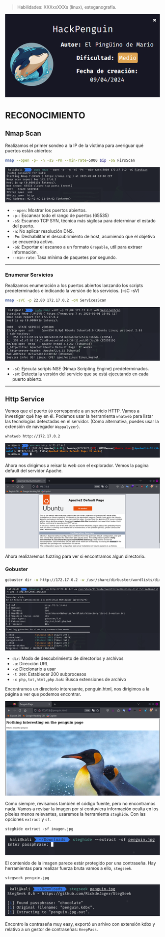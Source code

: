 

> Habilidades: XXXxxXXXs (linux), esteganografía.
> 
![intro](https://github.com/wilasky/willy.github.io/blob/master/writeups-dockerlabs/machines/Medium/images/Intro.png?raw=true)

# RECONOCIMIENTO

## Nmap Scan

Realizamos el primer sondeo a la IP de la víctima para averiguar qué puertos están abiertos:

~~~ bash
nmap --open -p- -n -sS -Pn --min-rate=5000 $ip -oG FirsScan
~~~

![Primer_Escaneo](https://github.com/wilasky/willy.github.io/blob/master/writeups-dockerlabs/machines/Medium/images/FirsScan.png?raw=true)

- `--open`: Mostrar los puertos abiertos.
- `-p-`: Escanear todo el rango de puertos (65535)
- `-sS`: Escaneo TCP SYN, técnica más sigilosa para determinar el estado del puerto.
- `-n`: No aplicar resolución DNS.
- `-Pn`: Deshabilitar el descubrimiento de host, asumiendo que el objetivo se encuentra activo.
- `-oG`: Exportar el escaneo a un formato `Grepable`, util para extraer información.
- `--min-rate`: Tasa mínima de paquetes por segundo.

_____________________________________________________________________________________________________________________________________________________________________

### Enumerar Servicios

Realizamos enumeración a los puertos abiertos lanzando los scripts predeterminados e indicando la versión de los servicios. (-sC -sV)
~~~ bash
nmap -sVC -p 22,80 172.17.0.2 -oN ServicesScan
~~~

![ServicesScan](https://github.com/wilasky/willy.github.io/blob/master/writeups-dockerlabs/machines/Medium/images/ServicesScan.png?raw=true)


- `-sC`: Ejecuta scripts NSE (Nmap Scripting Engine) predeterminados.
- `-sV`: Detecta la versión del servicio que se está ejecutando en cada puerto abierto.

_____________________________________________________________________________________________________________________________________________________________________

## Http Service

Vemos que el puerto `80` corresponde a un servicio HTTP. Vamos a investigar qué hay en él. Podemos usar la herramienta `whatweb` para listar las tecnologías detectadas en el servidor. (Como alternativa, puedes usar la extensión de navegador `Wappalyzer`).

~~~ bash
whatweb http://172.17.0.2
~~~

![whatweb](https://github.com/wilasky/willy.github.io/blob/master/writeups-dockerlabs/machines/Medium/images/WhatWeb.png?raw=true)

Ahora nos dirigimos a reisar la web con el explorador. Vemos la pagina default del servidor Apache.

![Apache2Web](https://github.com/wilasky/willy.github.io/blob/master/writeups-dockerlabs/machines/Medium/images/UbuntuWeb.png?raw=true)

Ahora realizaremos fuzzing para ver si encontramos algun directorio.


### Gobuster
~~~ bash
gobuster dir -u http://172.17.0.2 -w /usr/share/dirbuster/wordlists/directory-list-2.3-medium.txt -t 200 -x php,txt,html,php.bak
~~~
![gobuster](https://github.com/wilasky/willy.github.io/blob/master/writeups-dockerlabs/machines/Medium/images/Gobuster.png?raw=true)

- `dir`: Modo de descubrimiento de directorios y archivos
- `-u`: Dirección URL
- `-w`: Diccionario a usar
- `-t 200`: Establecer 200 subprocesos 
- `-x php,txt,html,php.bak`: Busca extensiones de archivo

Encontramos un directorio interesante, penguin.html, nos dirigimos a la página a ver que podemos encontrar.

![penguinweb](https://github.com/wilasky/willy.github.io/blob/master/writeups-dockerlabs/machines/Medium/images/penguinweb.png?raw=true)

Como siempre, revisamos también el código fuente, pero no encontramos nada. Vamos a revisar la imagen por si contuviera información oculta en los píxeles menos relevantes, usaremos la herramienta `steghide`. Con las opciones `extract` y `sf`.

~~~
steghide extract -sf imagen.jpg
~~~

![steghide_pass](https://github.com/wilasky/willy.github.io/blob/master/writeups-dockerlabs/machines/Medium/images/steghide_pass.png?raw=true)

El contenido de la imagen parece estár protegido por una contraseña. Hay herramientas para realizar fuerza bruta vamos a ello, `stegseek`.

~~~
stegseek penguin.jpg
~~~

![penguibruteforze](https://github.com/wilasky/willy.github.io/blob/master/writeups-dockerlabs/machines/Medium/images/stegkek.png?raw=true)

Encontro la contraseña muy easy, exportó un arhivo con extensión kdbx y relativo a un gestor de contraseñas: `KeepPass`.

























